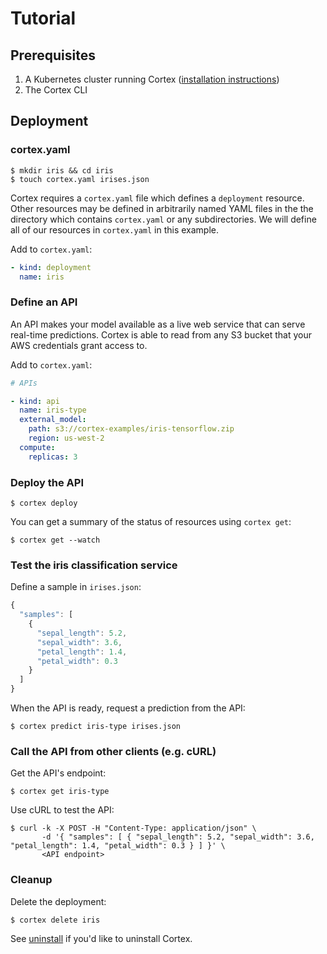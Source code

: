 # Tutorial

## Prerequisites

1. A Kubernetes cluster running Cortex ([installation instructions](../cluster/install.md))
2. The Cortex CLI

## Deployment

### cortex.yaml

```text
$ mkdir iris && cd iris
$ touch cortex.yaml irises.json
```

Cortex requires a `cortex.yaml` file which defines a `deployment` resource. Other resources may be defined in arbitrarily named YAML files in the the directory which contains `cortex.yaml` or any subdirectories. We will define all of our resources in `cortex.yaml` in this example.

Add to `cortex.yaml`:

```yaml
- kind: deployment
  name: iris
```

### Define an API

An API makes your model available as a live web service that can serve real-time predictions. Cortex is able to read from any S3 bucket that your AWS credentials grant access to.

Add to `cortex.yaml`:

```yaml
# APIs

- kind: api
  name: iris-type
  external_model:
    path: s3://cortex-examples/iris-tensorflow.zip
    region: us-west-2
  compute:
    replicas: 3
```

### Deploy the API

```text
$ cortex deploy
```

You can get a summary of the status of resources using `cortex get`:

```text
$ cortex get --watch
```

### Test the iris classification service

Define a sample in `irises.json`:

```javascript
{
  "samples": [
    {
      "sepal_length": 5.2,
      "sepal_width": 3.6,
      "petal_length": 1.4,
      "petal_width": 0.3
    }
  ]
}
```

When the API is ready, request a prediction from the API:

```text
$ cortex predict iris-type irises.json
```

### Call the API from other clients (e.g. cURL)

Get the API's endpoint:

```text
$ cortex get iris-type
```

Use cURL to test the API:

```text
$ curl -k -X POST -H "Content-Type: application/json" \
       -d '{ "samples": [ { "sepal_length": 5.2, "sepal_width": 3.6, "petal_length": 1.4, "petal_width": 0.3 } ] }' \
       <API endpoint>
```

### Cleanup

Delete the deployment:

```text
$ cortex delete iris
```

See [uninstall](operator/uninstall.md) if you'd like to uninstall Cortex.
